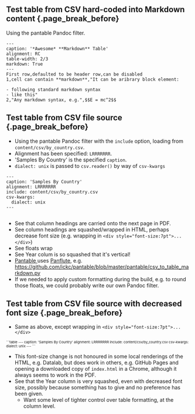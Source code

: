 

## Test table from CSV hard-coded into Markdown content {.page_break_before}

Using the pantable Pandoc filter.

```table
---
caption: '*Awesome* **Markdown** Table'
alignment: RC
table-width: 2/3
markdown: True
---
First row,defaulted to be header row,can be disabled
1,cell can contain **markdown**,"It can be aribrary block element:

- following standard markdown syntax
- like this"
2,"Any markdown syntax, e.g.",$$E = mc^2$$
```


## Test table from CSV file source {.page_break_before}

- Using the pantable Pandoc filter with the `include` option, loading from `content/csv/by_country.csv`.
- Alignment has been specified: `LRRRRRRR`.
- 'Samples By Country' is the specified `caption`.
- `dialect: unix` is passed to `csv.reader()` by way of `csv-kwargs`


```table
---
caption: 'Samples By Country'
alignment: LRRRRRRR
include: content/csv/by_country.csv
csv-kwargs:
  dialect: unix
---


```

- See that column headings are carried onto the next page in PDF.
- See column headings are squashed/wrapped in HTML, perhaps decrease font size (e.g. wrapping in `<div style="font-size:7pt">...</div>`)
- See floats wrap
- See Year colum is so squashed that it's vertical!
- [Pantable ](https://github.com/ickc/pantable) uses [Panflute](https://pypi.org/project/panflute/), e.g. https://github.com/ickc/pantable/blob/master/pantable/csv_to_table_markdown.py
- If we needed to apply custom formatting during the build, e.g. to round those floats, we could probably write our own Pandoc filter.


## Test table from CSV file source with decreased font size {.page_break_before}

- Same as above, except wrapping in `<div style="font-size:7pt">...</div>`

<div style="font-size:7pt">
```table
---
caption: 'Samples By Country'
alignment: LRRRRRRR
include: content/csv/by_country.csv
csv-kwargs:
  dialect: unix
---
```
</div>

- This font-size change is not honoured in some local renderings of the HTML, e.g. Datalab, but does work in others, e.g. GitHub Pages and opening a downloaded copy of `index.html` in a Chrome, although it always seems to work in the PDF.
- See that the Year column is very squashed, even with decreased font size, possibly because something has to give and no preference has been given.
  - Want some level of tighter control over table formatting, at the column level.
